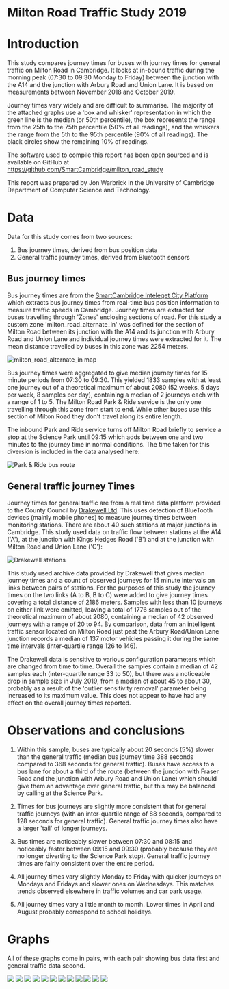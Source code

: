Milton Road Traffic Study 2019
==============================

Introduction
============

This study compares journey times for buses with journey times for
general traffic on Milton Road in Cambridge. It looks at in-bound
traffic during the morning peak (07:30 to 09:30 Monday to Friday)
between the junction with the A14 and the junction with Arbury Road and
Union Lane. It is based on measurements between November 2018 and
October 2019.

Journey times vary widely and are difficult to summarise. The
majority of the attached graphs use a 'box and whisker' representation
in which the green line is the median (or 50th percentile), the box
represents the range from the 25th to the 75th percentile (50% of all
readings), and the whiskers the range from the 5th to the 95th
percentile (90% of all readings). The black circles show the remaining
10% of readings.

The software used to compile this report has been open sourced and is
available on GitHub at
https://github.com/SmartCambridge/milton_road_study

This report was prepared by Jon Warbrick in the University of Cambridge
Department of Computer Science and Technology.

Data
====

Data for this study comes from two sources:

1. Bus journey times, derived from bus position data
2. General traffic journey times, derived from Bluetooth sensors

Bus journey times
-----------------

Bus journey times are from the [SmartCambridge Inteleget City
Platform](https://smartcambridge.org/) which extracts bus journey times
from real-time bus position information to measure traffic speeds in
Cambridge. Journey times are extracted for buses travelling through
'Zones' enclosing sections of road. For this study a custom zone
'milton_road_alternate_in' was defined for the section of Milton Road
between its junction with the A14 and its junction with Arbury Road and
Union Lane and individual journey times were extracted for it. The mean
distance travelled by buses in this zone was 2254 meters.

![milton_road_alternate_in map](milton_road_alternate_in.png)

Bus journey times were aggregated to give median journey times for 15
minute periods from 07:30 to 09:30. This yielded 1833 samples with at
least one journey out of a theoretical maximum of about 2080 (52 weeks,
5 days per week, 8 samples per day), containing a median of 2 journeys
each with a range of 1 to 5. The Milton Road Park & Ride service is the
only one travelling through this zone from start to end. While other
buses use this section of Milton Road they don't travel along its entire
length.

The inbound Park and Ride service turns off Milton Road briefly to
service a stop at the Science Park until 09:15 which adds between one
and two minutes to the journey time in normal conditions. The time
taken for this diversion is included in the data analysed here:

![Park & Ride bus route](pr5-route.png)

General traffic journey Times
-----------------------------

Journey times for general traffic are from a real time data platform
provided to the County Council by [Drakewell
Ltd](https://www.drakewell.com/). This uses detection of BlueTooth
devices (mainly mobile phones) to measure journey times between
monitoring stations. There are about 40 such stations at major junctions
in Cambridge. This study used data on traffic flow between stations at
the A14 ('A'), at the junction with Kings Hedges Road ('B') and at the
junction with Milton Road and Union Lane ('C'):

![Drakewell stations](drakewell-stations.png)

This study used archive data provided by Drakewell that gives median
journey times and a count of observed journeys for 15 minute intervals
on links between pairs of stations. For the purposes of this study the
journey times on the two links (A to B, B to C) were added to give
journey times covering a total distance of 2186 meters. Samples with
less than 10 journeys on either link were omitted, leaving a total of
1776 samples out of the theoretical maximum of about 2080, containing a
median of 42 observed journeys with a range of 20 to 94. By comparison,
data from an intelligent traffic sensor located on Milton Road just past
the Arbury Road/Union Lane junction records a median of 137 motor
vehicles passing it during the same time intervals (inter-quartile range
126 to 146).

The Drakewell data is sensitive to various configuration parameters
which are changed from time to time. Overall the samples contain a
median of 42 samples each (inter-quartile range 33 to 50), but there was
a noticeable drop in sample size in July 2019, from a median of about 45
to about 30, probably as a result of the 'outlier sensitivity removal'
parameter being increased to its maximum value. This does not appear to
have had any effect on the overall journey times reported.

Observations and conclusions
============================

1. Within this sample, buses are typically about 20 seconds (5%) slower
than the general traffic (median bus journey time 388 seconds compared
to 368 seconds for general traffic). Buses have access to a bus lane for
about a third of the route (between the junction with Fraser Road and
the junction with Arbury Road and Union Lane) which should give them an
advantage over general traffic, but this may be balanced by calling at
the Science Park.

2. Times for bus journeys are slightly more consistent that for general
traffic journeys (with an inter-quartile range of 88 seconds, compared
to 128 seconds for general traffic). General traffic journey times also
have a larger 'tail' of longer journeys.

3. Bus times are noticeably slower between 07:30 and 08:15 and
noticeably faster between 09:15 and 09:30 (probably because they are no
longer diverting to the Science Park stop). General traffic journey
times are fairly consistent over the entire period.

4. All journey times vary slightly Monday to Friday with quicker
journeys on Mondays and Fridays and slower ones on Wednesdays. This
matches trends observed elsewhere in traffic volumes and car park usage.

5. All journey times vary a little month to month. Lower times in April
and August probably correspond to school holidays.

Graphs
======

All of these graphs come in pairs, with each pair showing bus data first and
general traffic data second.

![](png/bus-hist.png)
![](png/drakewell-hist.png)
![](png/both-minutes-overall.png)
![](png/bus-minutes-tod.png)
![](png/drakewell-minutes-tod.png)
![](png/bus-minutes-dow.png)
![](png/drakewell-minutes-dow.png)
![](png/bus-minutes-month.png)
![](png/drakewell-minutes-month.png)
![](png/bus-count-overall.png)
![](png/drakewell-count-overall.png)
![](png/drakewell-count-month.png)


